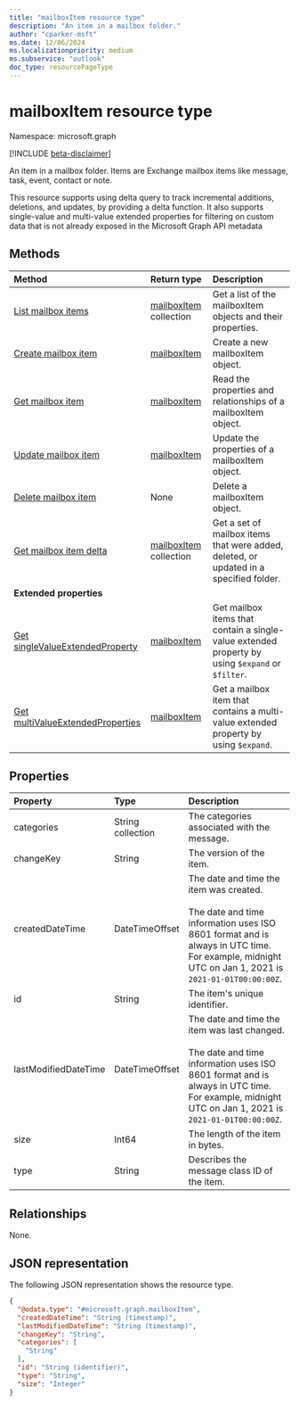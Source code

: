 ```yaml
---
title: "mailboxItem resource type"
description: "An item in a mailbox folder."
author: "cparker-msft"
ms.date: 12/06/2024
ms.localizationpriority: medium
ms.subservice: "outlook"
doc_type: resourcePageType
---
```


# mailboxItem resource type

Namespace: microsoft.graph

[!INCLUDE [beta-disclaimer](../../includes/beta-disclaimer.md)]

An item in a mailbox folder. Items are Exchange mailbox items like message, task, event, contact or note.

This resource supports using delta query to track incremental additions, deletions, and updates, by providing a delta function. It also supports single-value and multi-value extended properties for filtering on custom data that is not already exposed in the Microsoft Graph API metadata

## Methods
|Method|Return type|Description|
|:---|:---|:---|
|[List mailbox items](../api/mailboxfolder-list-items.md)|[mailboxItem](../resources/mailboxitem.md) collection|Get a list of the mailboxItem objects and their properties.|
|[Create mailbox item](../api/mailboxfolder-post-items.md)|[mailboxItem](../resources/mailboxitem.md)|Create a new mailboxItem object.|
|[Get mailbox item](../api/mailboxitem-get.md)|[mailboxItem](../resources/mailboxitem.md)|Read the properties and relationships of a mailboxItem object.|
|[Update mailbox item](../api/mailboxitem-update.md)|[mailboxItem](../resources/mailboxitem.md)|Update the properties of a mailboxItem object.|
|[Delete mailbox item](../api/mailboxfolder-delete-items.md)|None|Delete a mailboxItem object.|
|[Get mailbox item delta](../api/mailboxitem-delta.md)|[mailboxItem](../resources/mailboxitem.md) collection|Get a set of mailbox items that were added, deleted, or updated in a specified folder.|
|**Extended properties**| | |
|[Get singleValueExtendedProperty](../api/singlevaluelegacyextendedproperty-get.md)|[mailboxItem](../resources/mailboxitem.md)|Get mailbox items that contain a single-value extended property by using `$expand` or `$filter`.|
|[Get multiValueExtendedProperties](../api/multivaluelegacyextendedproperty-get.md)|[mailboxItem](../resources/mailboxitem.md)|Get a mailbox item that contains a multi-value extended property by using `$expand`.|

## Properties
|Property|Type|Description|
|:---|:---|:---|
|categories|String collection|The categories associated with the message.|
|changeKey|String|The version of the item.|
|createdDateTime|DateTimeOffset|The date and time the item was created. <br><br> The date and time information uses ISO 8601 format and is always in UTC time. For example, midnight UTC on Jan 1, 2021 is `2021-01-01T00:00:00Z`.|
|id|String|The item's unique identifier.|
|lastModifiedDateTime|DateTimeOffset|The date and time the item was last changed. <br><br> The date and time information uses ISO 8601 format and is always in UTC time. For example, midnight UTC on Jan 1, 2021 is `2021-01-01T00:00:00Z`.|
|size|Int64|The length of the item in bytes.|
|type|String|Describes the message class ID of the item.|

## Relationships
None.

## JSON representation
The following JSON representation shows the resource type.
<!-- {
  "blockType": "resource",
  "keyProperty": "id",
  "@odata.type": "microsoft.graph.mailboxItem",
  "baseType": "microsoft.graph.outlookItem",
  "openType": false
}
-->
``` json
{
  "@odata.type": "#microsoft.graph.mailboxItem",
  "createdDateTime": "String (timestamp)",
  "lastModifiedDateTime": "String (timestamp)",
  "changeKey": "String",
  "categories": [
    "String"
  ],
  "id": "String (identifier)",
  "type": "String",
  "size": "Integer"
}
```
